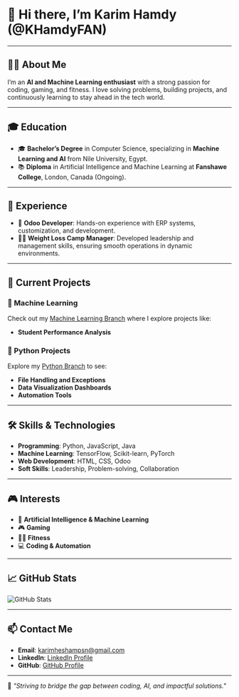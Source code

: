 # 👋 Hi there, I’m Karim Hamdy (@KHamdyFAN)  

---

## 🧑‍💻 **About Me**  
I’m an **AI and Machine Learning enthusiast** with a strong passion for coding, gaming, and fitness. I love solving problems, building projects, and continuously learning to stay ahead in the tech world.

---

## 🎓 **Education**  
- 🎓 **Bachelor’s Degree** in Computer Science, specializing in **Machine Learning and AI** from Nile University, Egypt.  
- 📚 **Diploma** in Artificial Intelligence and Machine Learning at **Fanshawe College**, London, Canada (Ongoing).  

---

## 💼 **Experience**  
- 🚀 **Odoo Developer**: Hands-on experience with ERP systems, customization, and development.  
- 🏋️‍♂️ **Weight Loss Camp Manager**: Developed leadership and management skills, ensuring smooth operations in dynamic environments.  

---

## 🚧 **Current Projects**  
### 🔹 Machine Learning  
Check out my [Machine Learning Branch](https://github.com/KHamdyFAN/KHamdyFAN/tree/ML) where I explore projects like:  
- **Student Performance Analysis**  

### 🔹 Python Projects  
Explore my [Python Branch](https://github.com/KHamdyFAN/KHamdyFAN/tree/Python/Projects) to see:  
- **File Handling and Exceptions**  
- **Data Visualization Dashboards**  
- **Automation Tools**  

---

## 🛠️ **Skills & Technologies**  
- **Programming**: Python, JavaScript, Java  
- **Machine Learning**: TensorFlow, Scikit-learn, PyTorch  
- **Web Development**: HTML, CSS, Odoo  
- **Soft Skills**: Leadership, Problem-solving, Collaboration  

---

## 🎮 **Interests**  
- 🧩 **Artificial Intelligence & Machine Learning**  
- 🎮 **Gaming**  
- 🏋️‍♂️ **Fitness**  
- 💻 **Coding & Automation**  

---

## 📈 **GitHub Stats**  

![GitHub Stats](https://github-readme-stats.vercel.app/api?username=KHamdyFAN&show_icons=true&theme=tokyonight)  

---

## 📫 **Contact Me**  
- **Email**: [karimheshampsn@gmail.com](mailto:karimheshampsn@gmail.com)  
- **LinkedIn**: [LinkedIn Profile](https://www.linkedin.com/in/karim-hamdy-23b330329/)
- **GitHub**: [GitHub Profile](https://github.com/KHamdyFAN)  

---

🌟 *"Striving to bridge the gap between coding, AI, and impactful solutions."*
